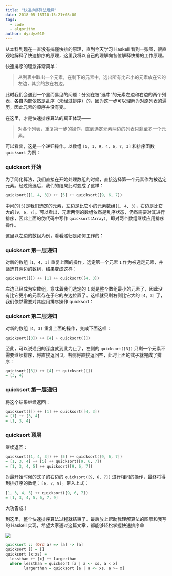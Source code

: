 ```yaml
---
title: "快速排序算法理解"
date: 2018-05-18T10:15:21+08:00
tags:
  - code
  - algorithm
author: dyzdyz010
---
```


从本科到现在一直没有搞懂快排的原理，直到今天学习 Haskell 看到一张图，很直观地解释了快速排序的原理，这里我将以自己的理解向各位解释快排的工作原理。

快速排序的理念非常简单：

> 从列表中取出一个元素，在剩下的元素中，选出所有比它小的元素放在它的左边，其余的放在右边。

此时我们会遇到一个显而易见的问题：分别在被“选中”的元素左边和右边的两个列表，各自内部依然是乱序（未经过排序）的，因为这一步可以理解为对原列表的遍历，因此元素的顺序并没有变。

在这里，才是快速排序算法的真正体现——

> 对各个列表，重复第一步的操作，直到选定元素两边的列表只剩至多一个元素。

可以看出，这是一个递归操作。以数组 `[5, 1, 9, 4, 6, 7, 3]` 和排序函数 `quicksort` 为例：

### quicksort 开始

为了简化算法，我们直接在开始处理数组的时候，直接选择第一个元素作为被选定元素。经过筛选后，我们的结果此时变成了这样：

```haskell
quicksort([1, 4, 3]) ++ [5] ++ quicksort([9, 6, 7])
```

中间的`[5]`是我们选定的元素，左边是比它小的元素数组`[1, 4, 3]`，右边是比它大的`[9, 6, 7]`。可以看出，元素两侧的数组依然是乱序状态，仍然需要对其进行排序，因此上面的伪代码中写作 `quicksort(Array)`，即对两个数组继续应用排序操作。

这里以左边的数组为例，看看递归是如何工作的：

### quicksort 第一层递归

对新的数组 `[1, 4, 3]` 重复上面的操作，选定第一个元素 `1` 作为被选定元素，并筛选其两边的数组，结果变成这样：

```haskell
quicksort([]) ++ [1] ++ quicksort([4, 3])
```

左边已经成为空数组，意味着我们选定的 `1` 就是整个数组最小的元素了，因此没有比它更小的元素存在于它的左边位置了。这样就只剩右侧比它大的 `[4, 3]` 了，我们依然需要对其应用排序操作 quicksort：

### quicksort 第二层递归

对新的数组 `[4, 3]` 重复上面的操作，变成下面这样：

```haskell
quicksort([3]) ++ [4] + quicksort([])
```

至此，可以说递归的深度就到此为止了，左侧的 `quicksort([3])` 只剩一个元素不需要继续排序，将直接返回 3，右侧将直接返回空，此时上面的式子就完成了排序：

```haskell
quicksort([3]) ++ [4] ++ quicksort([])
= [3, 4]
```

### quicksort 第一层递归

将这个结果继续返回：

```haskell
quicksort([]) ++ [1] ++ quicksort([4, 3])
= [1] ++ [3, 4]
= [1, 3, 4]
```

### quicksort 顶层

继续返回：

```haskell
quicksort([1, 4, 3]) ++ [5] ++ quicksort([9, 6, 7])
= [1, 3, 4] ++ [5] ++ quicksort([9, 6, 7])
= [1, 3, 4, 5] ++ quicksort([9, 6, 7])
```

对最开始时候的式子的右边的 `quicksort([9, 6, 7])` 进行相同的操作，最终将得到排好序的数组：`[6, 7, 9]`。带入上式：

```haskell
[1, 3, 4, 5] ++ quicksort([9, 6, 7])
= [1, 3, 4, 5, 6, 7, 9]
```

大功告成！

到这里，整个快速排序算法过程就结束了。最后放上帮助我理解算法的图示和我写的 Haskell 实现，希望大家通过这篇文章，都能够轻松掌握快速排序😃

![](https://ws4.sinaimg.cn/large/006tKfTcly1frf9rccic9j30m7098ta9.jpg)

```haskell
quicksort :: (Ord a) => [a] -> [a]
quicksort [] = []
quicksort (x:xs) =
  lessthan ++ [x] ++ largerthan
  where lessthan = quicksort [a | a <- xs, a < x]
        largerthan = quicksort [a | a <- xs, a >= x]
```